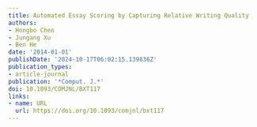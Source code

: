 ```yaml
---
title: Automated Essay Scoring by Capturing Relative Writing Quality
authors:
- Hongbo Chen
- Jungang Xu
- Ben He
date: '2014-01-01'
publishDate: '2024-10-17T06:02:15.139836Z'
publication_types:
- article-journal
publication: '*Comput. J.*'
doi: 10.1093/COMJNL/BXT117
links:
- name: URL
  url: https://doi.org/10.1093/comjnl/bxt117
---
```

